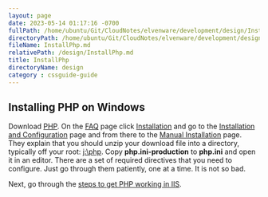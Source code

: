 ```yaml
---
layout: page
date: 2023-05-14 01:17:16 -0700
fullPath: /home/ubuntu/Git/CloudNotes/elvenware/development/design/InstallPhp.md
directoryPath: /home/ubuntu/Git/CloudNotes/elvenware/development/design
fileName: InstallPhp.md
relativePath: /design/InstallPhp.md
title: InstallPhp
directoryName: design
category : cssguide-guide
---
```


## Installing PHP on Windows

Download [PHP](http://windows.php.net/download/). On the [FAQ](http://www.php.net/FAQ.php) page click [Installation](http://www.php.net/manual/en/faq.installation.php) and go to the [Installation and Configuration](http://www.php.net/manual/en/install.php) page and from there to the [Manual Installation](http://www.php.net/manual/en/install.windows.manual.php) page. They explain that you should unzip your download file into a directory, typically off your root: [j:\php](file:///j:/php). Copy **php.ini-production** to **php.ini** and open it in an editor. There are a set of required directives that you need to configure. Just go through them patiently, one at a time. It is not so bad.

Next, go through the [steps to get PHP working in IIS](http://www.php.net/manual/en/install.windows.iis7.php).
